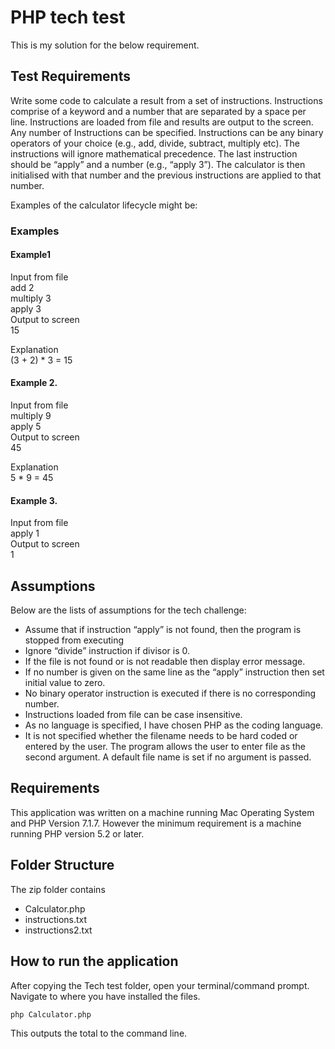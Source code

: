 # PHP tech test
This is my solution for the below requirement.

## Test Requirements
Write some code to calculate a result from a set of instructions.  Instructions comprise of a keyword and a number that are separated by a space per line.  Instructions are loaded from file and results are output to the screen. Any number of Instructions can be specified. Instructions can be any binary operators of your choice (e.g., add, divide, subtract, multiply etc).  The instructions will ignore mathematical precedence. The last instruction should be “apply” and a number (e.g., “apply 3”). The calculator is then initialised with that number and the previous instructions are applied to that number.

Examples of the calculator lifecycle might be:
### Examples

#### Example1
Input from file<br>
add 2<br>
multiply 3<br>
apply 3<br>
Output to screen<br>
15

Explanation<br>
(3 + 2) * 3 = 15

#### Example 2.
Input from file<br>
multiply 9<br>
apply 5<br>
Output to screen<br>
45

Explanation<br>
5 * 9 = 45

#### Example 3.
Input from file<br>
apply 1<br>
Output to screen<br>
1

## Assumptions
Below are the lists of assumptions for the tech challenge:
- Assume that  if instruction “apply” is not found, then the program is stopped from executing
- Ignore “divide” instruction if divisor is 0.
- If the file is not found or is not readable then display error message.
- If no number is given on the same line as the “apply” instruction then set initial value to zero.
- No binary operator instruction is executed if there is no corresponding number.
- Instructions loaded from file can be case insensitive.
- As no language is specified, I have chosen PHP as the coding language.
- It is not specified whether the filename needs to be hard coded or entered by the user. The program allows the user to enter file as the second argument. A default file name is set if no argument is passed.

## Requirements
This application was written on a machine running Mac Operating System and PHP Version 7.1.7. However the minimum requirement is a machine running PHP version 5.2 or later.

## Folder Structure
The zip folder contains
- Calculator.php
- instructions.txt
- instructions2.txt

## How to run the application
After copying the Tech test folder, open your terminal/command prompt.
Navigate to where you have installed the files.

```
php Calculator.php
```
This outputs the total to the command line.



